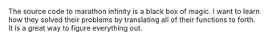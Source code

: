 The source code to marathon infinity is a black box of magic. I want to learn
how they solved their problems by translating all of their functions to forth.
It is a great way to figure everything out.
